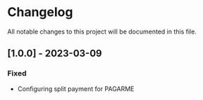 # Changelog
All notable changes to this project will be documented in this file.

## [1.0.0] - 2023-03-09
### Fixed
- Configuring split payment for PAGARME
